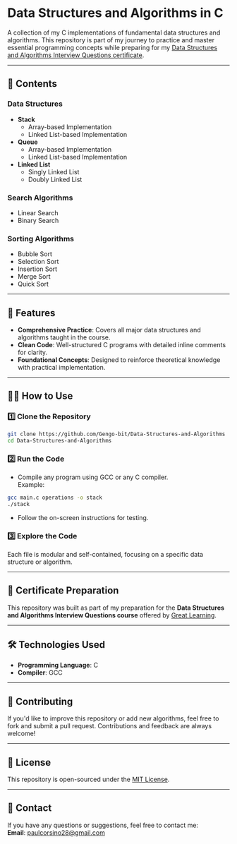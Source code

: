 # **Data Structures and Algorithms in C**

A collection of my C implementations of fundamental data structures and algorithms. This repository is part of my journey to practice and master essential programming concepts while preparing for my [Data Structures and Algorithms Interview Questions certificate](https://www.mygreatlearning.com/certificate/JMEBSLVB).

---

## 📂 **Contents**

### **Data Structures**
- **Stack**
  - Array-based Implementation
  - Linked List-based Implementation
- **Queue**
  - Array-based Implementation
  - Linked List-based Implementation
- **Linked List**
  - Singly Linked List
  - Doubly Linked List

### **Search Algorithms**
- Linear Search
- Binary Search

### **Sorting Algorithms**
- Bubble Sort
- Selection Sort
- Insertion Sort
- Merge Sort
- Quick Sort

---

## 🚀 **Features**
- **Comprehensive Practice**: Covers all major data structures and algorithms taught in the course.
- **Clean Code**: Well-structured C programs with detailed inline comments for clarity.
- **Foundational Concepts**: Designed to reinforce theoretical knowledge with practical implementation.

---

## 🧑‍💻 **How to Use**

### 1️⃣ **Clone the Repository**
```bash
git clone https://github.com/Gengo-bit/Data-Structures-and-Algorithms
cd Data-Structures-and-Algorithms
```
### 2️⃣ **Run the Code**
- Compile any program using GCC or any C compiler.  
Example:
```bash
gcc main.c operations -o stack
./stack
```
- Follow the on-screen instructions for testing.

### 3️⃣ **Explore the Code**
Each file is modular and self-contained, focusing on a specific data structure or algorithm.

---

## 📜 **Certificate Preparation**
This repository was built as part of my preparation for the **Data Structures and Algorithms Interview Questions course** offered by [Great Learning](https://www.mygreatlearning.com).

---

## 🛠️ **Technologies Used**
- **Programming Language**: C
- **Compiler**: GCC

---

## 🤝 **Contributing**
If you'd like to improve this repository or add new algorithms, feel free to fork and submit a pull request. Contributions and feedback are always welcome!

---

## 📄 **License**
This repository is open-sourced under the [MIT License](LICENSE).

---

## 📧 **Contact**
If you have any questions or suggestions, feel free to contact me:  
**Email**: [paulcorsino28@gmail.com](mailto:paulcorsino28@gmail.com)
